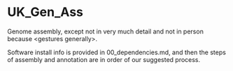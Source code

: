 # UK_Gen_Ass

Genome assembly, except not in very much detail and not in person because \<gestures generally\>. 

Software install info is provided in 00_dependencies.md, and then the steps of assembly and annotation are in order of our suggested process. 
